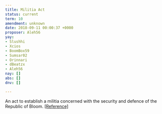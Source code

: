 ```yaml
---
title: Militia Act
status: current
term: 10
amendment: unknown
date: 2018-09-11 00:00:37 +0000
proposer: Aleh56
yay:
- Slushhi
- Xcios
- BoomBox59
- Sumsar02
- Orinnari
- dBeatzx
- Aleh56
nay: []
abs: []
dnv: []

---
```

An act to establish a militia concerned with the security and defence of the Republic of Bloom. [\[Reference\]](https://docs.google.com/document/d/1PXDfNypG8aQPJxcZoiWeKnXTqKeXNSl7n1pMeo73IIE/edit?usp=sharing)
